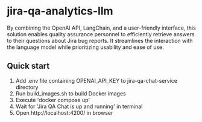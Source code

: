 # jira-qa-analytics-llm

By combining the OpenAI API, LangChain, and a user-friendly interface, this solution enables quality assurance personnel to efficiently retrieve answers to their questions about Jira bug reports. It streamlines the interaction with the language model while prioritizing usability and ease of use.

## Quick start

1. Add .env file containing OPENAI_API_KEY to jira-qa-chat-service directory
2. Run build_images.sh to build Docker images
3. Execute 'docker compose up'
4. Wait for 'Jira QA Chat is up and running' in terminal
5. Open http://localhost:4200/ in browser